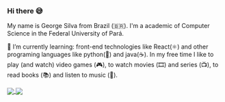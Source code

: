 ### Hi there 😅

My name is George Silva from Brazil  (🇧🇷). I'm a academic of Computer Science in the Federal University of Pará.	

🌱 I’m currently learning: front-end technologies like React(⚛️) and other programing languages like python(🐍) and java(☕️).	
In my free time I like to play (and watch) video games (🎮), to watch movies (🎞️) and series (📺), to read books (📚) and listen to music (🎵).

<a href="https://github.com/anuraghazra/github-readme-stats">
  <img align="center" src="https://github-readme-stats.vercel.app/api?username=georgefms&count_private=true&theme=transparent" />
</a>
<a href="https://github.com/anuraghazra/convoychat">
  <img align="center" src="https://github-readme-stats.vercel.app/api/top-langs/?username=georgefms&theme=transparent&layout=compact" />
</a>


<!--

[![Georgefms's GitHub stats](https://github-readme-stats.vercel.app/api?username=georgefms&count_private=true&theme=dark)](https://github.com/anuraghazra/github-readme-stats)

[![Top Langs](https://github-readme-stats.vercel.app/api/top-langs/?username=georgefms)](https://github.com/anuraghazra/github-readme-stats)


**georgefms/georgefms** is a ✨ _special_ ✨ repository because its `README.md` (this file) appears on your GitHub profile.

Here are some ideas to get you started:

- 🔭 I’m currently working on ...
- 🌱 I’m currently learning ...
- 👯 I’m looking to collaborate on ...
- 🤔 I’m looking for help with ...
- 💬 Ask me about ...
- 📫 How to reach me: ...
- 😄 Pronouns: ...
- ⚡ Fun fact: ...
-->
